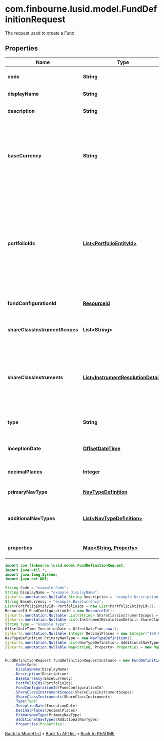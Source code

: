 # com.finbourne.lusid.model.FundDefinitionRequest
The request used to create a Fund.

## Properties

Name | Type | Description | Notes
------------ | ------------- | ------------- | -------------
**code** | **String** | The code given for the Fund. | [default to String]
**displayName** | **String** | The name of the Fund. | [default to String]
**description** | **String** | A description for the Fund. | [optional] [default to String]
**baseCurrency** | **String** | The base currency of the Fund in ISO 4217 currency code format. All portfolios must be of a matching base currency. | [default to String]
**portfolioIds** | [**List&lt;PortfolioEntityId&gt;**](PortfolioEntityId.md) | A list of the Portfolio IDs associated with the fund, which are part of the Fund. Note: These must all have the same base currency, which must also much the Fund Base Currency. | [default to List<PortfolioEntityId>]
**fundConfigurationId** | [**ResourceId**](ResourceId.md) |  | [default to ResourceId]
**shareClassInstrumentScopes** | **List&lt;String&gt;** | The scopes in which the instruments lie, currently limited to one. | [optional] [default to List<String>]
**shareClassInstruments** | [**List&lt;InstrumentResolutionDetail&gt;**](InstrumentResolutionDetail.md) | Details the user-provided instrument identifiers and the instrument resolved from them. | [optional] [default to List<InstrumentResolutionDetail>]
**type** | **String** | The type of fund; &#39;Standalone&#39;, &#39;Master&#39; or &#39;Feeder&#39; | [default to String]
**inceptionDate** | [**OffsetDateTime**](OffsetDateTime.md) | Inception date of the Fund | [default to OffsetDateTime]
**decimalPlaces** | **Integer** | Number of decimal places for reporting | [optional] [default to Integer]
**primaryNavType** | [**NavTypeDefinition**](NavTypeDefinition.md) |  | [default to NavTypeDefinition]
**additionalNavTypes** | [**List&lt;NavTypeDefinition&gt;**](NavTypeDefinition.md) | The definitions for any additional NAVs on the Fund. | [optional] [default to List<NavTypeDefinition>]
**properties** | [**Map&lt;String, Property&gt;**](Property.md) | A set of properties for the Fund. | [optional] [default to Map<String, Property>]

```java
import com.finbourne.lusid.model.FundDefinitionRequest;
import java.util.*;
import java.lang.System;
import java.net.URI;

String Code = "example Code";
String DisplayName = "example DisplayName";
@jakarta.annotation.Nullable String Description = "example Description";
String BaseCurrency = "example BaseCurrency";
List<PortfolioEntityId> PortfolioIds = new List<PortfolioEntityId>();
ResourceId FundConfigurationId = new ResourceId();
@jakarta.annotation.Nullable List<String> ShareClassInstrumentScopes = new List<String>();
@jakarta.annotation.Nullable List<InstrumentResolutionDetail> ShareClassInstruments = new List<InstrumentResolutionDetail>();
String Type = "example Type";
OffsetDateTime InceptionDate = OffsetDateTime.now();
@jakarta.annotation.Nullable Integer DecimalPlaces = new Integer("100.00");
NavTypeDefinition PrimaryNavType = new NavTypeDefinition();
@jakarta.annotation.Nullable List<NavTypeDefinition> AdditionalNavTypes = new List<NavTypeDefinition>();
@jakarta.annotation.Nullable Map<String, Property> Properties = new Map<String, Property>();


FundDefinitionRequest fundDefinitionRequestInstance = new FundDefinitionRequest()
    .Code(Code)
    .DisplayName(DisplayName)
    .Description(Description)
    .BaseCurrency(BaseCurrency)
    .PortfolioIds(PortfolioIds)
    .FundConfigurationId(FundConfigurationId)
    .ShareClassInstrumentScopes(ShareClassInstrumentScopes)
    .ShareClassInstruments(ShareClassInstruments)
    .Type(Type)
    .InceptionDate(InceptionDate)
    .DecimalPlaces(DecimalPlaces)
    .PrimaryNavType(PrimaryNavType)
    .AdditionalNavTypes(AdditionalNavTypes)
    .Properties(Properties);
```


[Back to Model list](../README.md#documentation-for-models) &#8226; [Back to API list](../README.md#documentation-for-api-endpoints) &#8226; [Back to README](../README.md)
